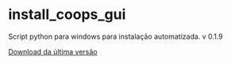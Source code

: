 # install_coops_gui

Script python para windows para instalação automatizada. v 0.1.9

[Download da última versão](https://github.com/dalraf/pythonmenugui/releases)
